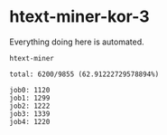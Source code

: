 # htext-miner-kor-3

Everything doing here is automated.

```
htext-miner

total: 6200/9855 (62.91222729578894%)

job0: 1120
job1: 1299
job2: 1222
job3: 1339
job4: 1220
```